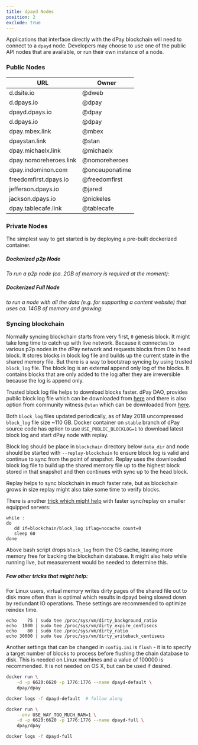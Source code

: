 ```yaml
---
title: dpayd Nodes
position: 2
exclude: true
---
```


Applications that interface directly with the dPay blockchain will need to connect to a `dpayd` node. Developers may choose to use one of the public API nodes that are available, or run their own instance of a node.

### Public Nodes

| URL                             | Owner          |
| ------------------------------- | -------------- |
| d.dsite.io                      | @dweb          |
| d.dpays.io                      | @dpay          |
| dpayd.dpays.io                  | @dpay          |
| d.dpays.io                      | @dpay          |
| dpay.mbex.link                  | @mbex          |
| dpaystan.link                   | @stan          |
| dpay.michaelx.link              | @michaelx      |
| dpay.nomoreheroes.link          | @nomoreheroes  |
| dpay.indominon.com         | @onceuponatime |
| freedomfirst.dpays.io           | @freedomfirst  |
| jefferson.dpays.io              | @jared         |
| jackson.dpays.io                | @nickeles      |
| dpay.tablecafe.link             | @tablecafe     |

### Private Nodes

The simplest way to get started is by deploying a pre-built dockerized container.

##### Dockerized p2p Node

_To run a p2p node (ca. 2GB of memory is required at the moment):_

##### Dockerized Full Node

_to run a node with all the data (e.g. for supporting a content website) that uses ca. 14GB of memory and growing:_

### Syncing blockchain

Normally syncing blockchain starts from very first, `0` genesis block. It might take long time to catch up with live network. Because it connectes to various p2p nodes in the dPay network and requests blocks from 0 to head block. It stores blocks in block log file and builds up the current state in the shared memory file. But there is a way to bootstrap syncing by using trusted `block_log` file. The block log is an external append only log of the blocks. It contains blocks that are only added to the log after they are irreversible because the log is append only.

Trusted block log file helps to download blocks faster. dPay DAO, provides public block log file which can be downloaded from [here](https://s3.amazonaws.com/dpay-dev-blockchainstate/block_log-latest) and there is also option from community witness `@stan` which can be downloaded from [here](https://dpaystan.link/get/blockchain/).

Both `block_log` files updated periodically, as of May 2018 uncompressed `block_log` file size ~110 GB. Docker container on `stable` branch of dPay source code has option to use `USE_PUBLIC_BLOCKLOG=1` to download latest block log and start dPay node with replay.

Block log should be place in `blockchain` directory below `data_dir` and node should be started with `--replay-blockchain` to ensure block log is valid and continue to sync from the point of snapshot. Replay uses the downloaded block log file to build up the shared memory file up to the highest block stored in that snapshot and then continues with sync up to the head block.

Replay helps to sync blockchain in much faster rate, but as blockchain grows in size replay might also take some time to verify blocks.

There is another [trick which might help](https://github.com/dpays/dpay/issues/2391) with faster sync/replay on smaller equipped servers:

```
while :
do
   dd if=blockchain/block_log iflag=nocache count=0
   sleep 60
done
```

Above bash script drops `block_log` from the OS cache, leaving more memory free for backing the blockchain database. It might also help while running live, but measurement would be needed to determine this.

##### Few other tricks that might help:

For Linux users, virtual memory writes dirty pages of the shared file out to disk more often than is optimal which results in dpayd being slowed down by redundant IO operations. These settings are recommended to optimize reindex time.

```
echo    75 | sudo tee /proc/sys/vm/dirty_background_ratio
echo  1000 | sudo tee /proc/sys/vm/dirty_expire_centisecs
echo    80 | sudo tee /proc/sys/vm/dirty_ratio
echo 30000 | sudo tee /proc/sys/vm/dirty_writeback_centisecs
```

Another settings that can be changed in `config.ini` is `flush` - it is to specify a target number of blocks to process before flushing the chain database to disk. This is needed on Linux machines and a value of 100000 is recommended. It is not needed on OS X, but can be used if desired.

``` bash
docker run \
    -d -p 6620:6620 -p 1776:1776 --name dpayd-default \
    dpay/dpay

docker logs -f dpayd-default  # follow along
```
``` bash
docker run \
    --env USE_WAY_TOO_MUCH_RAM=1 \
    -d -p 6620:6620 -p 1776:1776 --name dpayd-full \
    dpay/dpay

docker logs -f dpayd-full
```  
